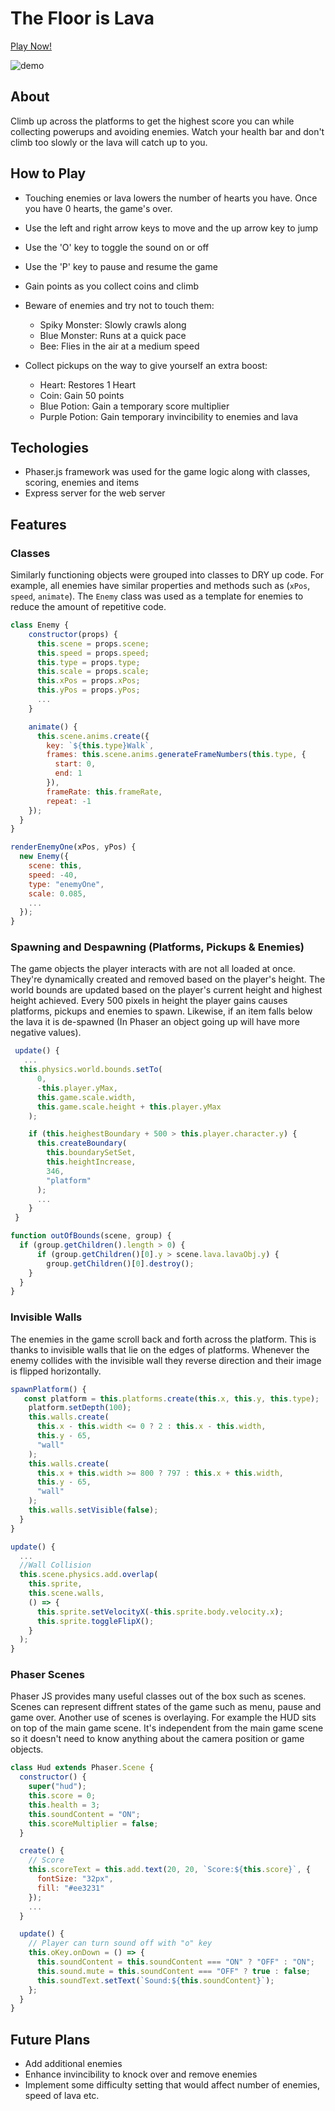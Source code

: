 # The Floor is Lava

[Play Now!](https://immense-citadel-20809.herokuapp.com/)

![demo](/src/assets/gifs/demo.gif)

## About

Climb up across the platforms to get the highest score you can while collecting powerups and avoiding enemies. Watch your health bar
and don't climb too slowly or the lava will catch up to you.

## How to Play

- Touching enemies or lava lowers the number of hearts you have. Once you have 0 hearts, the game's over.
- Use the left and right arrow keys to move and the up arrow key to jump
- Use the 'O' key to toggle the sound on or off
- Use the 'P' key to pause and resume the game
- Gain points as you collect coins and climb

- Beware of enemies and try not to touch them:

  - Spiky Monster: Slowly crawls along
  - Blue Monster: Runs at a quick pace
  - Bee: Flies in the air at a medium speed

- Collect pickups on the way to give yourself an extra boost:
  - Heart: Restores 1 Heart
  - Coin: Gain 50 points
  - Blue Potion: Gain a temporary score multiplier
  - Purple Potion: Gain temporary invincibility to enemies and lava

## Techologies

- Phaser.js framework was used for the game logic along with classes, scoring, enemies and items
- Express server for the web server

## Features

### Classes

Similarly functioning objects were grouped into classes to DRY up code. For example, all enemies have similar properties and methods such as (`xPos`, `speed`, `animate`). The `Enemy` class was used as a template for enemies to reduce the amount of repetitive code.

```javascript
class Enemy {
    constructor(props) {
      this.scene = props.scene;
      this.speed = props.speed;
      this.type = props.type;
      this.scale = props.scale;
      this.xPos = props.xPos;
      this.yPos = props.yPos;
      ...
    }

    animate() {
      this.scene.anims.create({
        key: `${this.type}Walk`,
        frames: this.scene.anims.generateFrameNumbers(this.type, {
          start: 0,
          end: 1
        }),
        frameRate: this.frameRate,
        repeat: -1
    });
  }
}
```

```javascript
renderEnemyOne(xPos, yPos) {
  new Enemy({
    scene: this,
    speed: -40,
    type: "enemyOne",
    scale: 0.085,
    ...
  });
}
```

### Spawning and Despawning (Platforms, Pickups & Enemies)

The game objects the player interacts with are not all loaded at once. They're dynamically created and removed based on the player's height. The world bounds are updated based on the player's current height and highest height achieved. Every 500 pixels in height the player gains causes platforms, pickups and enemies to spawn. Likewise, if an item falls below the lava it is de-spawned (In Phaser an object going up will have more negative values).

```javascript
 update() {
   ...
  this.physics.world.bounds.setTo(
      0,
      -this.player.yMax,
      this.game.scale.width,
      this.game.scale.height + this.player.yMax
    );

    if (this.heighestBoundary + 500 > this.player.character.y) {
      this.createBoundary(
        this.boundarySetSet,
        this.heightIncrease,
        346,
        "platform"
      );
      ...
    }
 }
```

```javascript
function outOfBounds(scene, group) {
  if (group.getChildren().length > 0) {
      if (group.getChildren()[0].y > scene.lava.lavaObj.y) {
        group.getChildren()[0].destroy();
    }
  }
}
```

### Invisible Walls

The enemies in the game scroll back and forth across the platform. This is thanks to invisible walls that lie on the edges of platforms. Whenever the enemy collides with the invisible wall they reverse direction and their image is flipped horizontally.

```javascript
spawnPlatform() {
   const platform = this.platforms.create(this.x, this.y, this.type);
    platform.setDepth(100);
    this.walls.create(
      this.x - this.width <= 0 ? 2 : this.x - this.width,
      this.y - 65,
      "wall"
    );
    this.walls.create(
      this.x + this.width >= 800 ? 797 : this.x + this.width,
      this.y - 65,
      "wall"
    );
    this.walls.setVisible(false);
  }
}
```

```javascript
update() {
  ...
  //Wall Collision
  this.scene.physics.add.overlap(
    this.sprite,
    this.scene.walls,
    () => {
      this.sprite.setVelocityX(-this.sprite.body.velocity.x);
      this.sprite.toggleFlipX();
    }
  );
}

```

### Phaser Scenes

Phaser JS provides many useful classes out of the box such as scenes. Scenes can represent diffrent states of the game such as menu, pause and game over. Another use of scenes is overlaying. For example the HUD sits on top of the main game scene. It's independent from the main game scene so it doesn't need to know anything about the camera position or game objects.

```javascript
class Hud extends Phaser.Scene {
  constructor() {
    super("hud");
    this.score = 0;
    this.health = 3;
    this.soundContent = "ON";
    this.scoreMultiplier = false;
  }

  create() {
    // Score
    this.scoreText = this.add.text(20, 20, `Score:${this.score}`, {
      fontSize: "32px",
      fill: "#ee3231"
    });
    ...
  }

  update() {
    // Player can turn sound off with "o" key
    this.oKey.onDown = () => {
      this.soundContent = this.soundContent === "ON" ? "OFF" : "ON";
      this.sound.mute = this.soundContent === "OFF" ? true : false;
      this.soundText.setText(`Sound:${this.soundContent}`);
    };
  }
}

```

## Future Plans

- Add additional enemies
- Enhance invincibility to knock over and remove enemies
- Implement some difficulty setting that would affect number of enemies, speed of lava etc.
